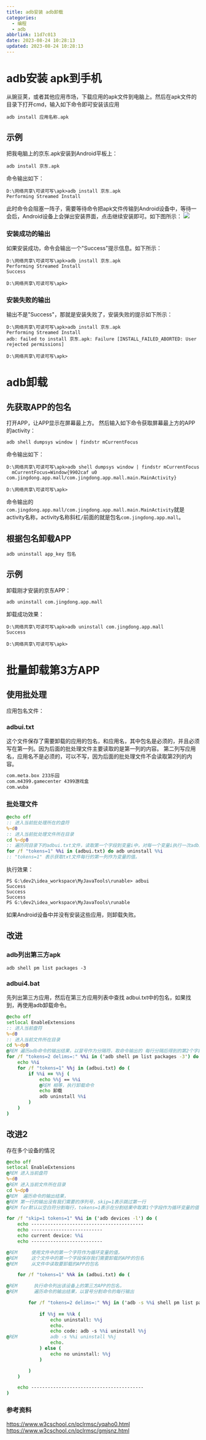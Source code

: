 ```yaml
---
title: adb安装 adb卸载
categories:
  - 编程
  - adb
abbrlink: 11d7c013
date: 2023-08-24 10:28:13
updated: 2023-08-24 10:28:13
---
```

# adb安装 apk到手机
从豌豆荚，或者其他应用市场，下载应用的apk文件到电脑上。然后在apk文件的目录下打开cmd，输入如下命令即可安装该应用
```
adb install 应用名称.apk
```
## 示例
把我电脑上的京东.apk安装到Android平板上：
```
adb install 京东.apk
```
命令输出如下：
```
D:\网络共享\可读可写\apk>adb install 京东.apk
Performing Streamed Install
```
此时命令会阻塞一阵子，需要等待命令把apk文件传输到Android设备中，等待一会后，Android设备上会弹出安装界面，点击继续安装即可。如下图所示：
![](https://raw.githubusercontent.com/lanlan2017/images/master/Blog/2023/08/20230824104405.png)
### 安装成功的输出
如果安装成功，命令会输出一个"Success"提示信息。如下所示：

```
D:\网络共享\可读可写\apk>adb install 京东.apk
Performing Streamed Install
Success

D:\网络共享\可读可写\apk>
```
### 安装失败的输出
输出不是"Success"，那就是安装失败了，安装失败的提示如下所示：
```
D:\网络共享\可读可写\apk>adb install 京东.apk
Performing Streamed Install
adb: failed to install 京东.apk: Failure [INSTALL_FAILED_ABORTED: User rejected permissions]

D:\网络共享\可读可写\apk>
```

# adb卸载
## 先获取APP的包名
打开APP，让APP显示在屏幕最上方。
然后输入如下命令获取屏幕最上方的APP的activity：
```
adb shell dumpsys window | findstr mCurrentFocus
```
命令输出如下：
```
D:\网络共享\可读可写\apk>adb shell dumpsys window | findstr mCurrentFocus
  mCurrentFocus=Window{9902caf u0 com.jingdong.app.mall/com.jingdong.app.mall.main.MainActivity}

D:\网络共享\可读可写\apk>
```
命令输出的`com.jingdong.app.mall/com.jingdong.app.mall.main.MainActivity`就是activity名称，activity名称斜杠`/`前面的就是包名`com.jingdong.app.mall`。
## 根据包名卸载APP
```
adb uninstall app_key 包名
```
## 示例
卸载刚才安装的京东APP：

```
adb uninstall com.jingdong.app.mall
```

卸载成功效果：
```
D:\网络共享\可读可写\apk>adb uninstall com.jingdong.app.mall
Success

D:\网络共享\可读可写\apk>
```

# 批量卸载第3方APP
## 使用批处理

应用包名文件：
### adbui.txt
这个文件保存了需要卸载的应用的包名，和应用名，其中包名是必须的，并且必须写在第一列。因为后面的批处理文件主要读取的是第一列的内容。
第二列写应用名，应用名不是必须的，可以不写，因为后面的批处理文件不会读取第2列的内容。
```txt adbui.txt
com.meta.box 233乐园
com.m4399.gamecenter 4399游戏盒
com.wuba
```
### 批处理文件
```bat adbui.bat
@echo off
:: 进入当前批处理所在的盘符
%~d0
:: 进入当前批处理文件所在目录
cd %~dp0
:: 遍历同目录下的adbui.txt文件，读取第一个字段到变量i中，对每一个变量i执行一次adb卸载命令。
for /f "tokens=1" %%i in (adbui.txt) do adb uninstall %%i
:: "tokens=1" 表示获取txt文件每行的第一列作为变量的值。
```
执行效果：
```
PS G:\dev2\idea_workspace\MyJavaTools\runable> adbui
Success
Success
Success
PS G:\dev2\idea_workspace\MyJavaTools\runable
```
如果Android设备中并没有安装这些应用，则卸载失败。


## 改进
### adb列出第三方apk
```
adb shell pm list packages -3
```
### adbui4.bat
先列出第三方应用，然后在第三方应用列表中查找 adbui.txt中的包名，如果找到，再使用adb卸载命令。
```bat adbui4.bat
@echo off
setlocal EnableExtensions
:: 进入当前盘符
%~d0
:: 进入当前文件所在目录
cd %~dp0
@REM 遍历adb命令的输出结果，以冒号作为分隔符，取命令输出的 每行分隔后得到的第2个字段作为
for /f "tokens=2 delims=:" %%i in ('adb shell pm list packages -3') do (
    echo %%i
    for /f "tokens=1" %%j in (adbui.txt) do (
        if %%i == %%j (
            echo %%j == %%i
            @REM 相等，执行卸载命令
            echo 卸载
            adb uninstall %%i
        )
    )
)
```
## 改进2
存在多个设备的情况

```bat
@echo off
setlocal EnableExtensions
@REM 进入当前盘符
%~d0
@REM 进入当前文件所在目录
cd %~dp0
@REM  遍历命令的输出结果，
@REM 第一行的输出没有我们需要的序列号，skip=1表示跳过第一行
@REM for默认以空白符分割每行，tokens=1表示在分割结果中取第1个字段作为循环变量的值

for /f "skip=1 tokens=1" %%i in ('adb devices -l') do (
    echo -----------------------------------------
    echo --------------------------
    echo current device: %%i
    echo --------------------------

@REM     使用文件中的第一个字符作为循环变量的值，
@REM     这个文件中的第一个字段保存我们需要卸载的APP的包名
@REM     从文件中读取要卸载的APP的包名

    for /f "tokens=1" %%k in (adbui.txt) do (

@REM      执行命令列出该设备上的第三方APP的包名，
@REM      遍历命令的输出结果，以冒号分割命令的每行输出

        for /f "tokens=2 delims=:" %%j in ('adb -s %%i shell pm list packages -3') do (
            
            if %%j == %%k (
                echo uninstall: %%j
                echo.
                echo code: adb -s %%i uninstall %%j
@REM            adb -s %%i uninstall %%j
                echo.
            ) else (
                echo no uninstall: %%j
            )

        )
    )

    echo -----------------------------------------
)
```











### 参考资料
https://www.w3cschool.cn/pclrmsc/yqaho0.html
https://www.w3cschool.cn/pclrmsc/gmjsnz.html
